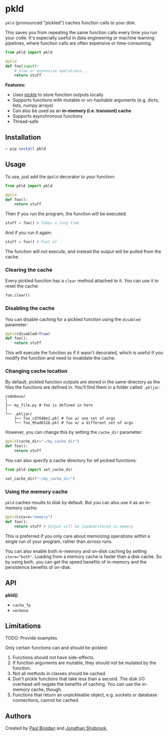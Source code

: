 # pkld

`pkld` (pronounced "pickled") caches function calls to your disk.

This saves you from repeating the same function calls every time you run your code. It's especially useful in data engineering or machine learning pipelines, where function calls are often expensive or time-consuming.

```python
from pkld import pkld

@pkld
def foo(input):
    # Slow or expensive operations...
    return stuff
```

**Features:**

- Uses [pickle](https://docs.python.org/3/library/pickle.html) to store function outputs locally
- Supports functions with mutable or un-hashable arguments (e.g. dicts, lists, numpy arrays)
- Can also be used as an **in-memory (i.e. transient) cache**
- Supports asynchronous functions
- Thread-safe

## Installation

```bash
> pip install pkld
```

## Usage

To use, just add the `@pkld` decorator to your function:

```python
from pkld import pkld

@pkld
def foo():
    return stuff
```

Then if you run the program, the function will be executed:

```python
stuff = foo() # Takes a long time
```

And if you run it again:

```python
stuff = foo() # Fast af
```

The function will _not_ execute, and instead the output will be pulled from the cache.

### Clearing the cache

Every pickled function has a `clear` method attached to it. You can use it to reset the cache:

```python
foo.clear()
```

### Disabling the cache

You can disable caching for a pickled function using the `disabled` parameter:

```python
@pkld(disabled=True)
def foo():
    return stuff
```

This will execute the function as if it wasn't decorated, which is useful if you modify the function and need to invalidate the cache.

### Changing cache location

By default, pickled function outputs are stored in the same directory as the files the functions are defined in. You'll find them in a folder called `.pkljar`.

```
codebase/
│
├── my_file.py # foo is defined in here
│
└── .pkljar/
    ├── foo_cd7648e2.pkl # foo w/ one set of args
    └── foo_95ad612b.pkl # foo w/ a different set of args
```

However, you can change this by setting the `cache_dir` parameter:

```python
@pkld(cache_dir="~/my_cache_dir")
def foo():
    return stuff
```

You can also specify a cache directory for _all_ pickled functions:

```python
from pkld import set_cache_dir

set_cache_dir("~/my_cache_dir")
```

### Using the memory cache

`pkld` caches results to disk by default. But you can also use it as an in-memory cache:

```python
@pkld(store="memory")
def foo():
    return stuff # Output will be loaded/stored in memory
```

This is preferred if you only care about memoizing operations _within_ a single run of your program, rather than _across_ runs.

You can also enable both in-memory and on-disk caching by setting `store="both"`. Loading from a memory cache is faster than a disk cache. So by using both, you can get the speed benefits of in-memory and the persistence benefits of on-disk.

## API

**pkld()**

- `cache_fp`
- `verbose`

## Limitations

TODO: Provide examples

Only certain functions can and should be pickled:

1. Functions should not have side-effects.
2. If function arguments are mutable, they should _not_ be mutated by the function.
3. Not all methods in classes should be cached.
4. Don't pickle functions that take less than a second. The disk I/O overhead will negate the benefits of caching. You _can_ use the in-memory cache, though.
5. Functions that return an unpickleable object, e.g. sockets or database connections, cannot be cached.

<!--6. Functions _must_ be pure and deterministic. Meaning they should produce the same output given the same input, and should not have side-effects.-->

## Authors

Created by [Paul Bogdan](https://github.com/paulcbogdan) and [Jonathan Shobrook.](https://github.com/shobrook)
